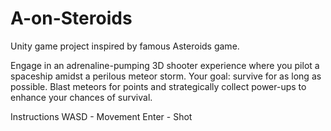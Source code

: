 # A-on-Steroids
Unity game project inspired by famous Asteroids game.

Engage in an adrenaline-pumping 3D shooter experience where you pilot a spaceship amidst a perilous meteor storm. Your goal: survive for as long as possible. Blast meteors for points and strategically collect power-ups to enhance your chances of survival.

Instructions
WASD - Movement
Enter - Shot
